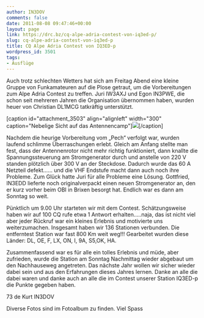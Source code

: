 ```yaml
---
author: IN3DOV
comments: false
date: 2011-08-08 09:47:46+00:00
layout: page
link: https://drc.bz/cq-alpe-adria-contest-von-iq3ed-p/
slug: cq-alpe-adria-contest-von-iq3ed-p
title: CQ Alpe Adria Contest von IQ3ED-p
wordpress_id: 3501
tags:
- Ausflüge
---
```


Auch trotz schlechten Wetters hat sich am Freitag Abend eine kleine Gruppe von Funkamateuren auf die Plose getraut, um die Vorbereitungen zum Alpe Adria Contest zu treffen. Juri IW3AXJ und Egon IN3PWE, die schon seit mehreren Jahren die Organisation übernommen haben, wurden heuer von Christian DL1MCG tatkräftig unterstützt.

[caption id="attachment_3503" align="alignleft" width="300" caption="Nebelige Sicht auf das Antennencamp"][![](https://drc.bz/wp-content/uploads/2011/08/SDC11777-300x225.jpg)](https://drc.bz/wp-content/uploads/2011/08/SDC11777.jpg)[/caption]

Nachdem die heurige Vorbereitung vom „Pech“ verfolgt war, wurden laufend schlimme Überraschungen erlebt. Gleich am Anfang stellte man fest, dass der Antennenrotor nicht mehr richtig funktioniert, dann knallte die Spannungssteuerung am Stromgenerator durch und anstelle von 220 V standen plötzlich über 300 V an der Steckdose. Dadurch wurde das 60 A Netzteil defekt…… und die VHF Endstufe macht dann auch noch ihre Probleme. Zum Glück hatte Juri für alle Probleme eine Lösung. Gottfried, IN3EDD lieferte noch originalverpackt einen neuen Stromgenerator an, den er kurz vorher beim OBI in Brixen besorgt hat. Endlich war es dann am Sonntag so weit.

Pünktlich um 9.00 Uhr starteten wir mit dem Contest. Schätzungsweise haben wir auf 100 CQ rufe etwa 1 Antwort erhalten…..naja, das ist nicht viel aber jeder Rückruf war ein kleines Erlebnis und motivierte uns weiterzumachen. Insgesamt haben wir 136 Stationen verbunden. Die entferntest Station war fast 800 Km weit weg!!! Gearbeitet wurden diese Länder: DL, OE, F, LX, ON, I, 9A, S5,OK, HA.

Zusammenfassend war es für alle ein tolles Erlebnis und müde, aber zufrieden, wurde die Station am Sonntag Nachmittag wieder abgebaut um den Nachhauseweg angetreten. Das nächste Jahr wollen wir sicher wieder dabei sein und aus den Erfahrungen dieses Jahres lernen. Danke an alle die dabei waren und danke auch an alle die im Contest unserer Station IQ3ED-p die Punkte gegeben haben.

73 de Kurt IN3DOV

Diverse Fotos sind im Fotoalbum zu finden. Viel Spass
